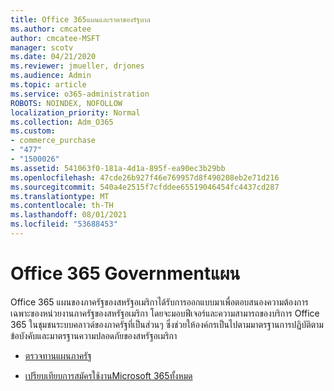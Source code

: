 ```yaml
---
title: Office 365แผนและราคาของรัฐบาล
ms.author: cmcatee
author: cmcatee-MSFT
manager: scotv
ms.date: 04/21/2020
ms.reviewer: jmueller, drjones
ms.audience: Admin
ms.topic: article
ms.service: o365-administration
ROBOTS: NOINDEX, NOFOLLOW
localization_priority: Normal
ms.collection: Adm_O365
ms.custom:
- commerce_purchase
- "477"
- "1500026"
ms.assetid: 541063f0-181a-4d1a-895f-ea90ec3b29bb
ms.openlocfilehash: 47cde26b927f46e769957d8f490208eb2e71d216
ms.sourcegitcommit: 540a4e2515f7cfddee65519046454fc4437cd287
ms.translationtype: MT
ms.contentlocale: th-TH
ms.lasthandoff: 08/01/2021
ms.locfileid: "53688453"
---
```

# <a name="office-365-government-plans"></a>Office 365 Governmentแผน

Office 365 แผนของภาครัฐของสหรัฐอเมริกาได้รับการออกแบบมาเพื่อตอบสนองความต้องการเฉพาะของหน่วยงานภาครัฐของสหรัฐอเมริกา โดยจะมอบฟีเจอร์และความสามารถของบริการ Office 365 ในชุมชนระบบคลาวด์ของภาครัฐที่เป็นส่วนๆ ซึ่งช่วยให้องค์กรเป็นไปตามมาตรฐานการปฏิบัติตามข้อบังคับและมาตรฐานความปลอดภัยของสหรัฐอเมริกา
  
- [ตรวจทานแผนภาครัฐ](https://products.office.com/government/compare-office-365-government-plans)

- [เปรียบเทียบการสมัครใช้งานMicrosoft 365ทั้งหมด](https://products.office.com/business/compare-more-office-365-for-business-plans)